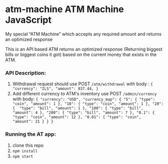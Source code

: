 # atm-machine ATM Machine JavaScript
My special “ATM Machine” which accepts any required amount and returns an optimized response

This is an API based ATM returns an optimized response (Returning biggest bills or biggest coins it got) 
based on the current money that exists in the ATM.

### API Description:
1. Withdrawal request should use POST `/atm/withdrawal`
   with body : `{
   "currency": "ILS",
   "amount": 837.44,
   }`
2. Add different currency to ATM's inventory use POST `/admin/currency`
   with body: `{
   "currency": "USD",
   "currency_map": { "5": { "type": "coin", "amount": 1 },
   "10": { "type": "coin", "amount": 1 },
   "20": {  "type": "bill", "amount": 1 },
   "100": { "type": "bill",  "amount": 4 },
   "200": { "type": "bill", "amount": 7 },
   "0.1": { "type": "coin", "amount": 12 },
   "0.01": { "type": "coin",  "amount": 21 }
   }
   }`

### Running the AT app:
   1. clone this repo
   2. `npm install`
   3. `npm start`




